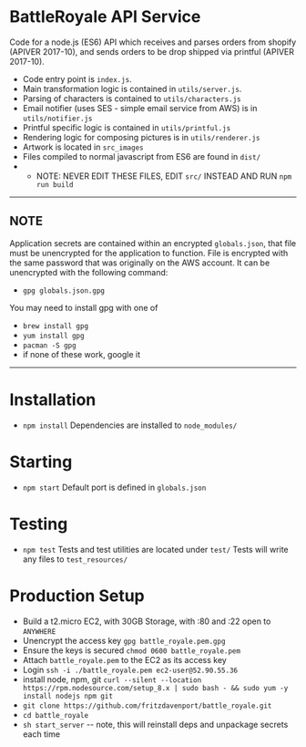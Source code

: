 # BattleRoyale API Service
Code for a node.js (ES6) API which receives and parses orders from shopify (APIVER 2017-10),
and sends orders to be drop shipped via printful (APIVER 2017-10).

- Code entry point is `index.js`.
- Main transformation logic is contained in `utils/server.js`.
- Parsing of characters is contained to `utils/characters.js`
- Email notifier (uses SES - simple email service from AWS) is in `utils/notifier.js`
- Printful specific logic is contained in `utils/printful.js`
- Rendering logic for composing pictures is in `utils/renderer.js`
- Artwork is located in `src_images`
- Files compiled to normal javascript from ES6 are found in `dist/`
- - NOTE: NEVER EDIT THESE FILES, EDIT `src/` INSTEAD AND RUN `npm run build`

----
## NOTE
Application secrets are contained within an encrypted `globals.json`, that file must be unencrypted for the application to function.
File is encrypted with the same password that was originally on the AWS account. It can be unencrypted with the following command:
- `gpg globals.json.gpg`

You may need to install gpg with one of
- `brew install gpg`
- `yum install gpg`
- `pacman -S gpg`
- if none of these work, google it
---- 
# Installation
- `npm install`
Dependencies are installed to `node_modules/`

# Starting
- `npm start`
Default port is defined in `globals.json`

# Testing
- `npm test` 
Tests and test utilities are located under `test/`
Tests will write any files to `test_resources/`

# Production Setup
- Build a t2.micro EC2, with 30GB Storage, with :80 and :22 open to `ANYWHERE`
- Unencrypt the access key `gpg battle_royale.pem.gpg`
- Ensure the keys is secured `chmod 0600 battle_royale.pem`
- Attach `battle_royale.pem` to the EC2 as its access key
- Login `ssh -i ./battle_royale.pem ec2-user@52.90.55.36`
- install node, npm, git `curl --silent --location https://rpm.nodesource.com/setup_8.x | sudo bash - && sudo yum -y install nodejs npm git`
- `git clone https://github.com/fritzdavenport/battle_royale.git`
- `cd battle_royale`
- `sh start_server` -- note, this will reinstall deps and unpackage secrets each time
